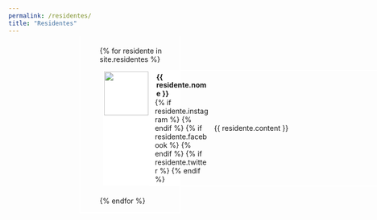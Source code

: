 ```yaml
---
permalink: /residentes/
title: "Residentes"
---
```

<head>
  <link href="https://fonts.googleapis.com/css2?family=Domine&display=swap" rel="stylesheet">
  <style>
  	.residentes-container {
  	  border: 0.15em solid white;
	  border-top: none;
      margin-top: -0.75rem;
      margin-left: 8.8rem;
      width: 9.9rem;
      padding: 1.5em 0 1em 2.75em;
  	}
  	.residente-block {
  	  display: flex;
	  height: fit-content;
      border: 0.15rem solid white;
      border-right: 0;
      margin: 1em 0 1.5em 0.5em;
	  background-color: white;
  	}
	.residente-info{
	  margin: -0.15rem 0 -0.15rem 0.15rem;
	  border: 0.15rem solid white;
      border-left: 0;
	  display: grid;
	  grid-template-columns: 8rem 22rem;
	}
	.res-titulo-redes-div{
      padding: 0.25em 0.75em 0.25em 0.75em;
	  display: flex;
      flex-direction: column;
      justify-content:center;
	}
  	.residente-titulo {
	  vertical-align: baseline;
	  line-height: 1.2em;
	  display: inline-block;
	  margin: 0em 0 0em 0.2em; 
  	}
  	.residente-foto {
  	  height: 6.27em;
	  width: 6.27em;
	  object-fit: cover;
      background-color: white;
  	}
  	.residente-dados {
  	  width:100%;
  	}
  	a, a:visited, a:hover{
  	  color:white;
  	}
	.res-mini-bio{
	  display: flex;
      flex-direction: column;
      justify-content:center;
	  padding-right: 1.5em;
	}  
	.page__content p {
      font-family: 'Domine', serif;
      font-size: 0.6rem;
      margin-bottom: 0;
    }
	.art_mostrar_mais{
        display: none;
    }
	@media only screen and (max-width: 768px) {
	  .residentes-container {
		margin-left: 1rem;
  	  }
	  .res-mini-bio{
		display: none;
	  }
	  .residente-block {
      	background-color: unset;
  	  }
	  .residente-info{
		grid-template-columns: 8rem;
	  }
	  .art_mostrar_mais{
        display: inline-block;
      }
	  .res-mini-bio{
		padding: 0.25em 1em 0.5em 1em;
	  }  
	}
  </style>
	<script>
	function mostrarBio(id) {
		var x = document.getElementById(id);
		if (x.style.display === "block") {
		x.style.display = "none";
		} else {
			x.style.display = "block";
		}
		}
	</script>
</head>
<div class="residentes-container">
{% for residente in site.residentes %}
    <div class="residente-block">
    	<img class="residente-foto" src="{{ relative_url }}assets/images/{{ residente.foto }}">
		<div class="residente-info">
			<div class="res-titulo-redes-div">
				<h4 class="residente-titulo">{{ residente.nome }}</h4>
				<div id="redes_{{ residente.nome | remove:' ' }}" class="redes">
					{% if residente.instagram %}
					<a href="https://instagram.com/{{ residente.instagram }}"><i class="fab fa-fw fa-instagram" aria-hidden="true"></i></a>
					{% endif %}
					{% if residente.facebook %}
					<a href="https://facebook.com/{{ residente.facebook }}"><i class="fab fa-fw fa-facebook" aria-hidden="true"></i></a>
					{% endif %}
					{% if residente.twitter %}
					<a href="https://twitter.com/{{ residente.twitter }}"><i class="fab fa-fw fa-twitter" aria-hidden="true"></i></a>
					{% endif %}
					<a class="art_mostrar_mais" href="#redes_{{ residente.nome | remove:' ' }}" onclick="mostrarBio('bio_{{ residente.nome | remove:' ' }}')"><i class="fas fa-plus-circle"></i></a>
				</div>
			</div>
			<div id="bio_{{ residente.nome | remove:' ' }}" class="res-mini-bio"><p>{{ residente.content }}</p></div>
		</div>
    </div>  
{% endfor %}
</div>
